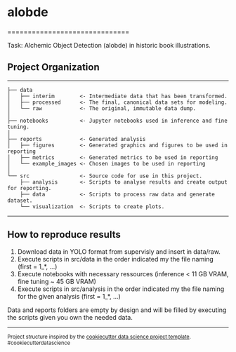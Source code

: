 # alobde
==============================


Task: Alchemic Object Detection (alobde) in historic book illustrations.


## Project Organization
------------

    ├── data
    │   ├── interim        <- Intermediate data that has been transformed.
    │   ├── processed      <- The final, canonical data sets for modeling.
    │   └── raw            <- The original, immutable data dump.
    │
    ├── notebooks          <- Jupyter notebooks used in inference and fine tuning. 
    │
    ├── reports            <- Generated analysis
    │   ├── figures        <- Generated graphics and figures to be used in reporting
    │   ├── metrics        <- Generated metrics to be used in reporting
    │   └── example_images <- Chosen images to be used in reporting
    │
    └── src                <- Source code for use in this project.
        ├── analysis       <- Scripts to analyse results and create output for reporting. 
        ├── data           <- Scripts to process raw data and generate dataset.
        └── visualization  <- Scripts to create plots.

------------
    
## How to reproduce results
1. Download data in YOLO format from supervisly and insert in data/raw.
2. Execute scripts in src/data in the order indicated my the file naming (first = 1_*, ...)
3. Execute notebooks with necessary ressources (inference < 11 GB VRAM, fine tuning ~ 45 GB VRAM)
4. Execute scripts in src/analysis in the order indicated my the file naming for the given analysis (first = 1_*, ...)

Data and reports folders are empty by design and will be filled by executing the scripts given you own the needed data.

--------

<p><small>Project structure inspired by the <a target="_blank" href="https://drivendata.github.io/cookiecutter-data-science/">cookiecutter data science project template</a>. #cookiecutterdatascience</small></p>
